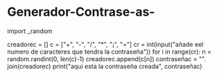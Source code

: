 # Generador-Contrase-as-
import _random

creadorec = []
c = ["+", "-", "/", "*", "¡", "="]
cr = int(input("añade eel numero de caracteres que tendra la contraseña"))
for i in range(cr):
    n = random.randint(0, len(c)-1)
    creadorec.append(c[n])
contraseñac = "". join(creadorec)
print("aqui esta la contraseña creada", contraseñac)
